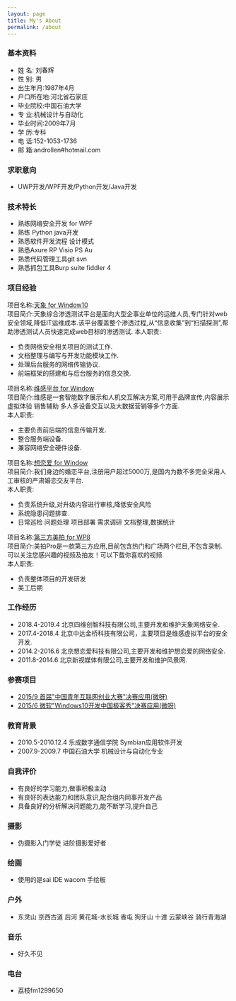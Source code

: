 ```yaml
---
layout: page
title: My's About
permalink: /about
---
```



### 基本资料  
- 姓    名: 刘春辉  
- 性    别: 男　
- 出生年月:1987年4月  
- 户口所在地:河北省石家庄　 
- 毕业院校:中国石油大学                  
- 专    业:机械设计与自动化  
- 毕业时间:2009年7月              		
- 学    历:专科
- 电    话:152-1053-1736                	
- 邮    箱:androllen#hotmail.com 

### 求职意向  
- UWP开发/WPF开发/Python开发/Java开发

### 技术特长  
- 熟练网络安全开发 for WPF
- 熟练 Python java开发
- 熟悉软件开发流程 设计模式
- 熟悉Axure RP Visio PS Au
- 熟悉代码管理工具git svn
- 熟悉抓包工具Burp suite fiddler 4


### 项目经验
  项目名称:[天象 for Window10](http://www.4dogs.cn/tx/)  
  项目简介:天象综合渗透测试平台是面向大型企事业单位的运维人员,专门针对web安全领域,降低IT运维成本.该平台覆盖整个渗透过程,从“信息收集”到“扫描探测”,帮助渗透测试人员快速完成web目标的渗透测试. 
  本人职责:  
  - 负责网络安全相关项目的测试工作.
  - 文档整理与编写与开发功能模块工作.
  - 处理后台服务的网络传输协议.
  - 前端框架的搭建和与后台服务的信息交换.

  项目名称:[维感平台 for Window](http://www.gestouch.com)  
  项目简介:维感是一套智能数字展示和人机交互解决方案,可用于品牌宣传,内容展示 虚拟体验 销售辅助 多人多设备交互以及大数据营销等多个方面.  
  本人职责:  
  - 主要负责前后端的信息传输开发.
  - 整合服务端设备.
  - 兼容网络安全硬件设备.

  项目名称:[想恋爱 for Window](http://xianglianai.cn/)  
  项目简介:我们身边的婚恋平台,注册用户超过5000万,是国内为数不多完全采用人工审核的严肃婚恋交友平台.  
  本人职责:  
  - 负责系统升级,对升级内容进行审核,降低安全风险
  - 系统隐患问题排查.
  - 日常巡检 问题处理 项目部署 需求调研 文档整理,数据统计

  项目名称:[第三方美拍 for WP8](http://dwz.cn/4SI2DJ)   
  项目简介:美拍Pro是一款第三方应用,目前包含热门和广场两个栏目,不包含录制. 可以关注您感兴趣的视频及拍友！可以下载你喜欢的视频.  
  本人职责:  
  - 负责整体项目的开发研发
  - 美工后期


### 工作经历
- 2018.4-2019.4  北京四维创智科技有限公司,主要开发和维护天象网络安全.
- 2017.4-2018.4  北京中达金桥科技有限公司，主要项目是维感虚拟平台的安全开发.
- 2014.2-2016.6  北京想恋爱科技有限公司,主要开发和维护想恋爱的网络安全.
- 2011.8-2014.6  北京新视媒体有限公司,主要开发和维护风景网.


### 参赛项目
- [2015/9 首届"中国青年互联网创业大赛"决赛应用(微呀)](http://news.youth.cn/gn/201509/t20150924_7148907.htm)  
- [2015/6 微软"Windows10开发中国极客秀"决赛应用(微呀)](https://www.microsoft.com/china/msdn/win10geek/)  

### 教育背景
- 2010.5-2010.12.4	    乐成数字通信学院          Symbian应用软件开发
- 2007.9-2009.7         中国石油大学              机械设计与自动化专业

### 自我评价
- 有良好的学习能力,做事积极主动
- 有良好的表达能力和团队意识,配合组内同事开发产品
- 具备良好的分析解决问题能力,能不断学习,提升自己

### 摄影  
- 伪摄影入门学徒 进阶摄影爱好者  

### 绘画  
- 使用的是sai IDE  wacom 手绘板  

### 户外  
- 东灵山 京西古道 后河 黄花城-水长城 香屯 狗牙山 十渡 云蒙峡谷 骑行青海湖

### 音乐  
- 好久不见
  
### 电台
- 荔枝fm1299650